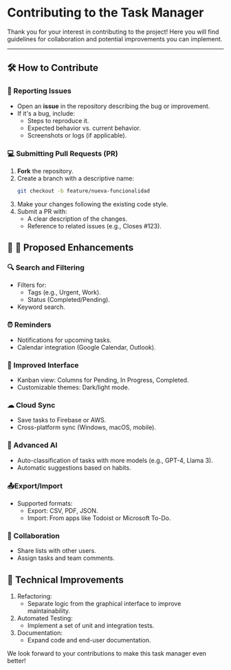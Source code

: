 # Contributing to the Task Manager

Thank you for your interest in contributing to the project! Here you will find guidelines for collaboration and potential improvements you can implement.

---

## 🛠  How to Contribute

### 🐞 Reporting Issues
- Open an **issue** in the repository describing the bug or improvement. 
- If it's a bug, include: 
  - Steps to reproduce it. 
  - Expected behavior vs. current behavior. 
  - Screenshots or logs (if applicable).

### 💻 Submitting Pull Requests (PR)  
1. **Fork** the repository. 
2. Create a branch with a descriptive name: 
   ```bash  
   git checkout -b feature/nueva-funcionalidad  
   ```
3. Make your changes following the existing code style.
4. Submit a PR with:
    - A clear description of the changes.
    - Reference to related issues (e.g., Closes #123).

## 🚀 🚀 Proposed Enhancements
### 🔍  Search and Filtering
- Filters for:
    - Tags (e.g., Urgent, Work).
    - Status (Completed/Pending).
- Keyword search.

### ⏰ Reminders
- Notifications for upcoming tasks.
- Calendar integration (Google Calendar, Outlook).

### 🌈 Improved Interface
- Kanban view: Columns for Pending, In Progress, Completed.
- Customizable themes: Dark/light mode.

### ☁ Cloud Sync
- Save tasks to Firebase or AWS.
- Cross-platform sync (Windows, macOS, mobile).

### 🤖  Advanced AI
- Auto-classification of tasks with more models (e.g., GPT-4, Llama 3).
- Automatic suggestions based on habits.

### 📤Export/Import
- Supported formats:
    - Export: CSV, PDF, JSON.
    - Import: From apps like Todoist or Microsoft To-Do.
### 👥 Collaboration
- Share lists with other users.
- Assign tasks and team comments.

## 🔧 Technical Improvements
1. Refactoring:
    - Separate logic from the graphical interface to improve maintainability.
2. Automated Testing:
    - Implement a set of unit and integration tests.
3. Documentation:
    - Expand code and end-user documentation.

We look forward to your contributions to make this task manager even better!


